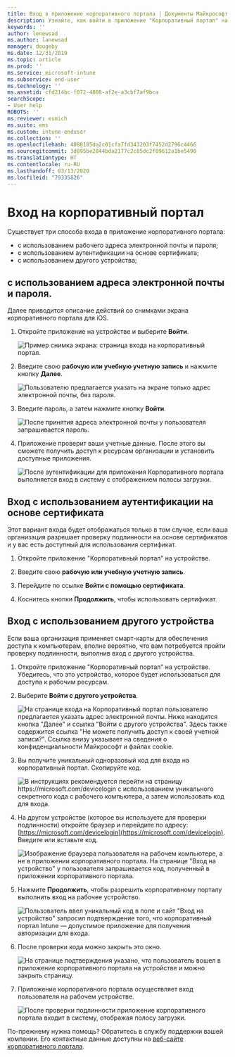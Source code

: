 ```yaml
---
title: Вход в приложение корпоративного портала | Документы Майкрософт
description: Узнайте, как войти в приложение "Корпоративный портал" на различных платформах.
keywords: ''
author: lenewsad
ms.author: lanewsad
manager: dougeby
ms.date: 12/31/2019
ms.topic: article
ms.prod: ''
ms.service: microsoft-intune
ms.subservice: end-user
ms.technology: ''
ms.assetid: cfd214bc-f072-4808-af2e-a3cbf7af9bca
searchScope:
- User help
ROBOTS: ''
ms.reviewer: esmich
ms.suite: ems
ms.custom: intune-enduser
ms.collection: ''
ms.openlocfilehash: 4088185da2c01cfa7fd343203f7452d2796c4466
ms.sourcegitcommit: 3d895be2844bda2177c2c85dc2f09612a1be5490
ms.translationtype: HT
ms.contentlocale: ru-RU
ms.lasthandoff: 03/13/2020
ms.locfileid: "79335826"
---
```

# <a name="sign-in-to-company-portal"></a>Вход на корпоративный портал  

Существует три способа входа в приложение корпоративного портала:

* с использованием рабочего адреса электронной почты и пароля;  
* с использованием аутентификации на основе сертификата;  
* с использованием другого устройства;    


## <a name="sign-in-with-your-email-address-and-password"></a>с использованием адреса электронной почты и пароля.
Далее приводится описание действий со снимками экрана корпоративного портала для iOS.  

1. Откройте приложение на устройстве и выберите **Войти**.  

   ![Пример снимка экрана: страница входа на корпоративный портал.](./media/intune-ios-cp-signin-1908.png)


2. Введите свою **рабочую или учебную учетную запись** и нажмите кнопку **Далее**.

   ![Пользователю предлагается указать на экране только адрес электронной почты, без пароля.](./media/cp_ios_aad_signin_after_1804_002.png)

3. Введите пароль, а затем нажмите кнопку **Войти**.

   ![После принятия адреса электронной почты у пользователя запрашивается пароль.](./media/cp_ios_aad_signin_after_1804_003.png)

4. Приложение проверит ваши учетные данные. После этого вы сможете получить доступ к ресурсам организации и установить доступные приложения.  

   ![После аутентификации для приложения Корпоративного портала выполняется вход в систему с отображением полосы загрузки.](./media/cp_ios_aad_signin_after_1804_004.png)

## <a name="sign-in-with-certificate-based-authentication"></a>Вход с использованием аутентификации на основе сертификата
Этот вариант входа будет отображаться только в том случае, если ваша организация разрешает проверку подлинности на основе сертификатов и у вас есть доступный для использования сертификат.  

1. Откройте приложение "Корпоративный портал" на устройстве.  

2. Введите свою **рабочую или учебную учетную запись**.  

3. Перейдите по ссылке **Войти с помощью сертификата**.  

4. Коснитесь кнопки **Продолжить**, чтобы использовать сертификат.  

## <a name="sign-in-from-another-device"></a>Вход с использованием другого устройства

Если ваша организация применяет смарт-карты для обеспечения доступа к компьютерам, вполне вероятно, что вам потребуется пройти проверку подлинности, выполнив вход с другого устройства.  

1. Откройте приложение "Корпоративный портал" на устройстве. Убедитесь, что это устройство, которое будет использоваться для доступа к рабочим ресурсам.       

1. Выберите **Войти с другого устройства**.  

   ![На странице входа на Корпоративный портал пользователю предлагается указать адрес электронной почты.  Ниже находится кнопка "Далее" и ссылка "Войти с другого устройства". Здесь также содержится ссылка "Не можете получить доступ к своей учетной записи?". Ссылка внизу указывает на сведения о конфиденциальности Майкрософт и файлах cookie.](./media/cp_ios_aad_signin_after_1804_005.png)

2. Вы получите уникальный одноразовый код для входа на корпоративный портал. Скопируйте код.

   ![В инструкциях рекомендуется перейти на страницу https://microsoft.com/devicelogin с использованием уникального секретного кода с рабочего компьютера, а затем использовать код для входа.](./media/cp_ios_aad_signin_after_1804_006.png)

3. На другом устройстве (которое вы используете для проверки подлинности) откройте браузер и перейдите по адресу: [https://microsoft.com/devicelogin](https://microsoft.com/devicelogin). Введите или вставьте код.  

   ![Изображение браузера пользователя на рабочем компьютере, а не в приложении корпоративного портала. На странице "Вход на устройство" у пользователя запрашивается код, полученный в приложении корпоративного портала.](../fundamentals/media/whats-new-app-ui/cp_ios_aad_signin_from_another_device_after_1704_004.png)

4. Нажмите __Продолжить__, чтобы разрешить корпоративному порталу выполнить вход на рабочее устройство.   

   ![Пользователь ввел уникальный код в поле и сайт "Вход на устройство" запросил подтверждение того, что корпоративный портал Intune — допустимое приложение для получения авторизации для входа.](../fundamentals/media/whats-new-app-ui/cp_ios_aad_signin_from_another_device_after_1704_005.png) 

5. После проверки кода можно закрыть это окно.  

   ![На странице подтверждения указано, что пользователь вошел в приложение корпоративного портала на устройстве и можно закрыть страницу.](../fundamentals/media/whats-new-app-ui/cp_ios_aad_signin_from_another_device_after_1704_006.png)

6. Приложение корпоративного портала осуществляет вход пользователя на рабочем устройстве.  

   ![После проверки подлинности приложение корпоративного портала входит в систему, отображая полосу загрузки.](./media/cp_ios_aad_signin_after_1804_007.png)

По-прежнему нужна помощь? Обратитесь в службу поддержки вашей компании. Его контактные данные доступны на [веб-сайте корпоративного портала](https://go.microsoft.com/fwlink/?linkid=2010980).  
